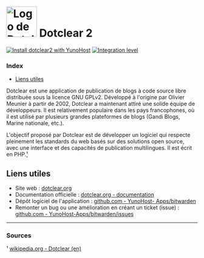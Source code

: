 # <img src="/images/dotclear_logo.png" width="80px" alt="Logo de Dotclear"> Dotclear 2

[![Install dotclear2 with YunoHost](https://install-app.yunohost.org/install-with-yunohost.png)](https://install-app.yunohost.org/?app=dotclear2) [![Integration level](https://dash.yunohost.org/integration/dotclear2.svg)](https://dash.yunohost.org/appci/app/dotclear2)

### Index

- [Liens utiles](#liens-utiles)

Dotclear est une application de publication de blogs à code source libre distribuée sous la licence GNU GPLv2. Développé à l'origine par Olivier Meunier à partir de 2002, Dotclear a maintenant attiré une solide équipe de développeurs. Il est relativement populaire dans les pays francophones, où il est utilisé par plusieurs grandes plateformes de blogs (Gandi Blogs, Marine nationale, etc.).

L'objectif proposé par Dotclear est de développer un logiciel qui respecte pleinement les standards du web basés sur des solutions open source, avec une interface et des capacités de publication multilingues. Il est écrit en PHP.[¹](#sources)

## Liens utiles

 + Site web : [dotclear.org](https://fr.dotclear.org/)
 + Documentation officielle : [dotclear.org - documentation](https://fr.dotclear.org/documentation/)
 + Dépôt logiciel de l'application : [github.com - YunoHost- Apps/bitwarden](https://github.com/YunoHost-Apps/bitwarden_ynh)
 + Remonter un bug ou une amélioration en créant un ticket (issue) : [github.com - YunoHost-Apps/bitwarden/issues](https://github.com/YunoHost-Apps/bitwarden_ynh/issues)

 ------

### Sources

¹ [wikipedia.org - Dotclear (en)](https://en.wikipedia.org/wiki/Dotclear)
